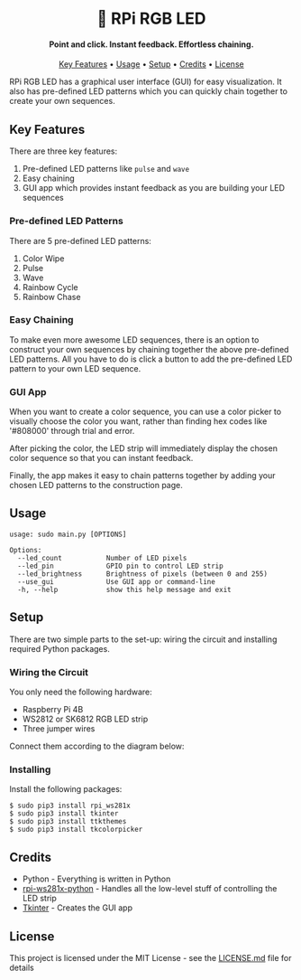 <h1 align="center">
  <br>
  🌈 RPi RGB LED 
  <br>
</h1>

<h4 align="center">Point and click. Instant feedback. Effortless chaining.</h4>
<p align="center">
  <a href="#key-features">Key Features</a> •
  <a href="#usage">Usage</a> •
  <a href="#setup">Setup</a> •
  <a href="#credits">Credits</a> •
  <a href="#license">License</a>
</p>

RPi RGB LED has a graphical user interface (GUI) for easy visualization. It also has pre-defined LED patterns which you can quickly chain together to create your own sequences.

## Key Features
There are three key features: 
1. Pre-defined LED patterns like `pulse` and `wave`
2. Easy chaining
3. GUI app which provides instant feedback as you are building your LED sequences

### Pre-defined LED Patterns
There are 5 pre-defined LED patterns:
1. Color Wipe
2. Pulse
3. Wave
4. Rainbow Cycle
5. Rainbow Chase

### Easy Chaining
To make even more awesome LED sequences, there is an option to construct your own sequences by chaining together the above pre-defined LED patterns. All you have to do is click a button to add the pre-defined LED pattern to your own LED sequence. 

### GUI App
When you want to create a color sequence, you can use a color picker to visually choose the color you want, rather than finding hex codes like '#808000' through trial and error.

After picking the color, the LED strip will immediately display the chosen color sequence so that you can instant feedback.

Finally, the app makes it easy to chain patterns together by adding your chosen LED patterns to the construction page.

## Usage
```
usage: sudo main.py [OPTIONS]

Options:
  --led_count           Number of LED pixels
  --led_pin             GPIO pin to control LED strip
  --led_brightness      Brightness of pixels (between 0 and 255)
  --use_gui             Use GUI app or command-line
  -h, --help            show this help message and exit
```


## Setup

There are two simple parts to the set-up: wiring the circuit and installing required Python packages.

### Wiring the Circuit

You only need the following hardware:
* Raspberry Pi 4B
* WS2812 or SK6812 RGB LED strip
* Three jumper wires

Connect them according to the diagram below:


### Installing

Install the following packages:

```
$ sudo pip3 install rpi_ws281x
$ sudo pip3 install tkinter
$ sudo pip3 install ttkthemes
$ sudo pip3 install tkcolorpicker
```

## Credits

* Python - Everything is written in Python
* [rpi-ws281x-python](https://github.com/rpi-ws281x/rpi-ws281x-python/blob/master/library/rpi_ws281x/rpi_ws281x.py) - Handles all the low-level stuff of controlling the LED strip
* [Tkinter](https://docs.python.org/3/library/tkinter.html) - Creates the GUI app

## License

This project is licensed under the MIT License - see the [LICENSE.md](LICENSE.md) file for details


